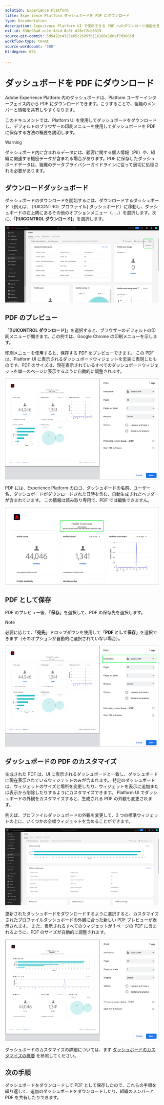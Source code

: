 ```yaml
---
solution: Experience Platform
title: Experience Platform ダッシュボードを PDF にダウンロード
type: Documentation
description: Experience Platform UI で使用できる PDF へのダウンロード機能を使用して、ダッシュボードのビジュアライゼーションのコピーを保存します。
exl-id: 838e98a0-ce2e-4dcd-8c8f-d28ef2cb8315
source-git-commit: 5d9428c4323e65c2605fd116160e160af7d9086d
workflow-type: tm+mt
source-wordcount: '580'
ht-degree: 85%

---
```


# ダッシュボードを PDF にダウンロード

Adobe Experience Platform 内のダッシュボードは、Platform ユーザーインターフェイス内から PDF にダウンロードできます。こうすることで、組織のメンバーと情報を共有しやすくなります。

このドキュメントでは、Platform UI を使用してダッシュボードをダウンロードし、デフォルトのブラウザーの印刷メニューを使用してダッシュボードを PDF に保存する方法の概要を説明します。

>[!WARNING]
>
>ダッシュボード内に含まれるデータには、顧客に関する個人情報（PII）や、組織に関連する機密データが含まれる場合があります。PDF に保存したダッシュボードデータは、組織のデータプライバシーガイドラインに従って適切に処理される必要があります。

## ダウンロードダッシュボード

ダッシュボードのダウンロードを開始するには、ダウンロードするダッシュボード（例えば、 [!UICONTROL プロファイル] ダッシュボード）に移動し、ダッシュボードの右上隅にあるその他のオプションメニュー（**`...`**）を選択します。次に、「**[!UICONTROL ダウンロード]**」を選択します。

![省略記号とダウンロードドロップダウンがハイライトされたExperience Platformプロファイルダッシュボード。](images/download/download-button.png)

## PDF のプレビュー

「**[!UICONTROL ダウンロード]**」を選択すると、ブラウザーのデフォルトの印刷メニューが開きます。この例では、Google Chrome の印刷メニューを示します。

印刷メニューを使用すると、保存する PDF をプレビューできます。 この PDF は、Platform UI に表示されるダッシュボードウィジェットを忠実に表現したものです。PDF のサイズは、現在表示されているすべてのダッシュボードウィジェットを単一のページに表示するように自動的に調整されます。

![プロファイルの概要が単一ページ形式で表示され、右側に印刷オプションパネルが表示されます。](images/download/download-chrome-print.png)

PDF には、Experience Platform のロゴ、ダッシュボードの名前、ユーザー名、ダッシュボードがダウンロードされた日時を含む、自動生成されたヘッダーが含まれています。 この情報は読み取り専用で、PDF では編集できません。

![自動的に生成されたヘッダーがハイライト表示された印刷プレビューの閉じ方。](images/download/download-pdf.png)

## PDF として保存

PDF のプレビュー後、「**保存**」を選択して、PDF の保存先を選択します。

>[!NOTE]
>
>必要に応じて、「**宛先**」ドロップダウンを使用して「**PDF として保存**」を選択できます（そのオプションが自動的に選択されていない場合）。

![単一ページ形式で表示されるプロファイルの概要で、「宛先」ドロップダウンの「PDFとして保存」印刷オプションがハイライト表示されています。](images/download/download-chrome-print-destination.png)

## ダッシュボードの PDF のカスタマイズ

生成された PDF は、UI に表示されるダッシュボードと一致し、ダッシュボードに現在表示されているウィジェットのみが含まれます。 特定のダッシュボードは、ウィジェットのサイズと場所を変更したり、ウィジェットを表示に追加または表示から削除したりするようにカスタマイズできます。 Platform UI でダッシュボードの外観をカスタマイズすると、生成される PDF の外観も変更されます。

例えば、プロファイルダッシュボードの外観を変更して、3 つの標準ウィジェットの上に、いくつかの全幅ウィジェットを含めることができます。

![長いウィジェットを表示するプロファイルダッシュボード。](images/download/download-modify.png)

更新されたダッシュボードをダウンロードするように選択すると、カスタマイズされたプロファイルダッシュボードの外観に合った新しい PDF プレビューが表示されます。 また、表示されるすべてのウィジェットが 1 ページの PDF に含まれるように、PDF のサイズが自動的に調整されます。

![プロファイルの概要が単一ページ形式で表示され、右側に印刷オプションパネルが表示されます。](images/download/download-chrome-print-modified.png)

ダッシュボードのカスタマイズの詳細については、まず [ダッシュボードのカスタマイズの概要](customize/overview.md) を参照してください。

## 次の手順

ダッシュボードをダウンロードして PDF として保存したので、これらの手順を繰り返して、追加のダッシュボードをダウンロードしたり、組織のメンバーと PDF を共有したりできます。
